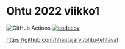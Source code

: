 # Ohtu 2022 viikko1

![GitHub Actions](https://github.com/hhautajarvi/ohtu-2022-viikko1/workflows/CI/badge.svg)
[![codecov](https://codecov.io/gh/hhautajarvi/ohtu-2022-viikko1/branch/main/graph/badge.svg?token=ISSDM4KFDP)](https://codecov.io/gh/hhautajarvi/ohtu-2022-viikko1)


https://github.com/hhautajarvi/ohtu-tehtavat
